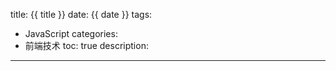 title: {{ title }}
date: {{ date }}
tags:
 - JavaScript
categories:
 - 前端技术
toc: true
description: 

---

